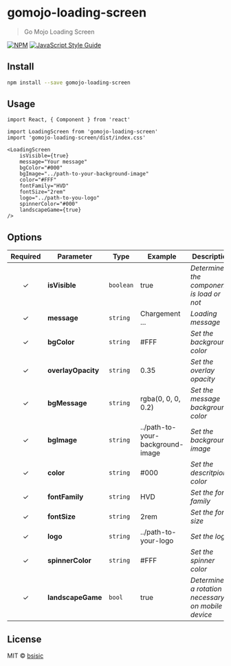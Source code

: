 # gomojo-loading-screen

> Go Mojo Loading Screen

[![NPM](https://img.shields.io/npm/v/gomojo-loading-screen.svg)](https://www.npmjs.com/package/gomojo-loading-screen) [![JavaScript Style Guide](https://img.shields.io/badge/code_style-standard-brightgreen.svg)](https://standardjs.com)

## Install

```bash
npm install --save gomojo-loading-screen
```

## Usage

```tsx
import React, { Component } from 'react'

import LoadingScreen from 'gomojo-loading-screen'
import 'gomojo-loading-screen/dist/index.css'

<LoadingScreen
	isVisible={true}
	message="Your message"
	bgColor="#000"
	bgImage="../path-to-your-background-image"
	color="#FFF"
	fontFamily="HVD"
	fontSize="2rem"
	logo="../path-to-you-logo"
	spinnerColor="#000"
	landscapeGame={true}
/>
```

## Options

| Required | Parameter         | Type      | Example                          | Description                                             |
| :------: | ----------------- | --------- | -------------------------------- | ------------------------------------------------------- |
| &#10003; | **isVisible**     | `boolean` | true                             | *Determine if the component is load or not*             |
| &#10003; | **message**       | `string`  | Chargement ...                   | *Loading message*                                       |
| &#10003; | **bgColor**       | `string`  | #FFF                             | *Set the background color*                              |
| &#10003; | **overlayOpacity**| `string`  | 0.35                             | *Set the overlay opacity*                               |
| &#10003; | **bgMessage**     | `string`  | rgba(0, 0, 0, 0.2)               | *Set the message background color*                      |
| &#10003; | **bgImage**       | `string`  | ../path-to-your-background-image | *Set the background image*                              |
| &#10003; | **color**         | `string`  | #000                             | *Set the descritpion's color*                           |
| &#10003; | **fontFamily**    | `string`  | HVD                              | *Set the font family*                                   |
| &#10003; | **fontSize**      | `string`  | 2rem                             | *Set the font size*                                     |
| &#10003; | **logo**          | `string`  | ../path-to-your-logo             | *Set the logo*                                          |
| &#10003; | **spinnerColor**  | `string`  | #FFF                             | *Set the spinner color*                                 |
| &#10003; | **landscapeGame** | `bool`    | true                             | *Determine if a rotation is necessary on mobile device* |

## License

MIT © [bsisic](https://github.com/bsisic)
